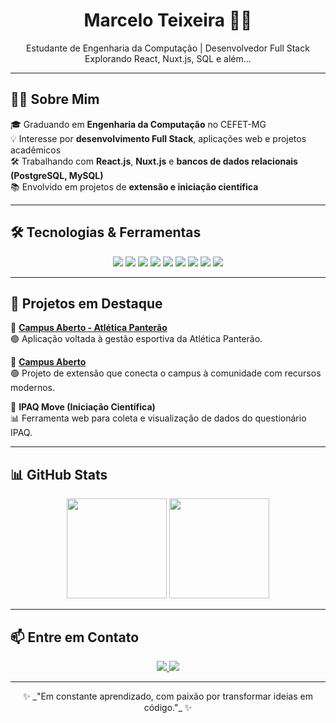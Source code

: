 <h1 align="center">Marcelo Teixeira 👨‍💻</h1>
<p align="center">
  Estudante de Engenharia da Computação | Desenvolvedor Full Stack <br/>
  Explorando React, Nuxt.js, SQL e além...
</p>

---

## 🙋‍♂️ Sobre Mim

🎓 Graduando em **Engenharia da Computação** no CEFET-MG  
💡 Interesse por **desenvolvimento Full Stack**, aplicações web e projetos acadêmicos  
🛠️ Trabalhando com **React.js**, **Nuxt.js** e **bancos de dados relacionais (PostgreSQL, MySQL)**  
📚 Envolvido em projetos de **extensão e iniciação científica**

---

## 🛠️ Tecnologias & Ferramentas

<p align="center">
  <img src="https://img.shields.io/badge/React-61DAFB?style=flat&logo=react&logoColor=000" />
  <img src="https://img.shields.io/badge/Nuxt.js-00DC82?style=flat&logo=nuxtdotjs&logoColor=000" />
  <img src="https://img.shields.io/badge/JavaScript-F7DF1E?style=flat&logo=javascript&logoColor=000" />
  <img src="https://img.shields.io/badge/HTML5-E34F26?style=flat&logo=html5&logoColor=fff" />
  <img src="https://img.shields.io/badge/CSS3-1572B6?style=flat&logo=css3&logoColor=fff" />
  <img src="https://img.shields.io/badge/PostgreSQL-336791?style=flat&logo=postgresql&logoColor=fff" />
  <img src="https://img.shields.io/badge/MySQL-4479A1?style=flat&logo=mysql&logoColor=fff" />
  <img src="https://img.shields.io/badge/Git-F05032?style=flat&logo=git&logoColor=fff" />
  <img src="https://img.shields.io/badge/VSCode-007ACC?style=flat&logo=visual-studio-code&logoColor=fff" />
</p>

---

## 🚀 Projetos em Destaque

🔗 [**Campus Aberto - Atlética Panterão**](https://atleticaleopoldina.netlify.app/)  
🟢 Aplicação voltada à gestão esportiva da Atlética Panterão.

🔗 [**Campus Aberto**](https://campusaberto.netlify.app/)  
🟢 Projeto de extensão que conecta o campus à comunidade com recursos modernos.

🔬 **IPAQ Move (Iniciação Científica)**  
📊 Ferramenta web para coleta e visualização de dados do questionário IPAQ.

---

## 📊 GitHub Stats

<p align="center">
  <img height="160em" src="https://github-readme-stats.vercel.app/api?username=Marcelotsfilho&show_icons=true&theme=tokyonight&count_private=true&cache_seconds=1800" />
  <img height="160em" src="https://github-readme-stats.vercel.app/api/top-langs/?username=Marcelotsfilho&layout=compact&theme=tokyonight&langs_count=6&cache_seconds=1800" />
</p>

---

## 📫 Entre em Contato

<p align="center">
  <a href="mailto:marcelo.estudo.cefet@gmail.com">
    <img src="https://img.shields.io/badge/Email-D14836?style=flat&logo=gmail&logoColor=white" />
  </a>
  <a href="https://www.linkedin.com/in/marcelo-teixeira-574926311/">
    <img src="https://img.shields.io/badge/LinkedIn-0A66C2?style=flat&logo=linkedin&logoColor=white" />
  </a>
</p>

---

<p align="center">
  ✨ _"Em constante aprendizado, com paixão por transformar ideias em código."_ ✨
</p>
